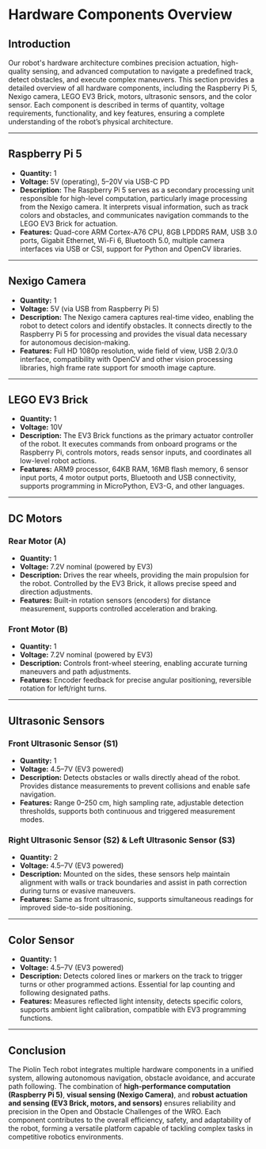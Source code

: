 # Hardware Components Overview

## Introduction
Our robot's hardware architecture combines precision actuation, high-quality sensing, and advanced computation to navigate a predefined track, detect obstacles, and execute complex maneuvers. This section provides a detailed overview of all hardware components, including the Raspberry Pi 5, Nexigo camera, LEGO EV3 Brick, motors, ultrasonic sensors, and the color sensor. Each component is described in terms of quantity, voltage requirements, functionality, and key features, ensuring a complete understanding of the robot’s physical architecture.

---

## Raspberry Pi 5
- **Quantity:** 1  
- **Voltage:** 5V (operating), 5–20V via USB-C PD  
- **Description:** The Raspberry Pi 5 serves as a secondary processing unit responsible for high-level computation, particularly image processing from the Nexigo camera. It interprets visual information, such as track colors and obstacles, and communicates navigation commands to the LEGO EV3 Brick for actuation.  
- **Features:** Quad-core ARM Cortex-A76 CPU, 8GB LPDDR5 RAM, USB 3.0 ports, Gigabit Ethernet, Wi-Fi 6, Bluetooth 5.0, multiple camera interfaces via USB or CSI, support for Python and OpenCV libraries.

---

## Nexigo Camera
- **Quantity:** 1  
- **Voltage:** 5V (via USB from Raspberry Pi 5)  
- **Description:** The Nexigo camera captures real-time video, enabling the robot to detect colors and identify obstacles. It connects directly to the Raspberry Pi 5 for processing and provides the visual data necessary for autonomous decision-making.  
- **Features:** Full HD 1080p resolution, wide field of view, USB 2.0/3.0 interface, compatibility with OpenCV and other vision processing libraries, high frame rate support for smooth image capture.

---

## LEGO EV3 Brick
- **Quantity:** 1  
- **Voltage:** 10V 
- **Description:** The EV3 Brick functions as the primary actuator controller of the robot. It executes commands from onboard programs or the Raspberry Pi, controls motors, reads sensor inputs, and coordinates all low-level robot actions.  
- **Features:** ARM9 processor, 64KB RAM, 16MB flash memory, 6 sensor input ports, 4 motor output ports, Bluetooth and USB connectivity, supports programming in MicroPython, EV3-G, and other languages.

---

## DC Motors
### Rear Motor (A)
- **Quantity:** 1  
- **Voltage:** 7.2V nominal (powered by EV3)  
- **Description:** Drives the rear wheels, providing the main propulsion for the robot. Controlled by the EV3 Brick, it allows precise speed and direction adjustments.  
- **Features:** Built-in rotation sensors (encoders) for distance measurement, supports controlled acceleration and braking.

### Front Motor (B)
- **Quantity:** 1  
- **Voltage:** 7.2V nominal (powered by EV3)  
- **Description:** Controls front-wheel steering, enabling accurate turning maneuvers and path adjustments.  
- **Features:** Encoder feedback for precise angular positioning, reversible rotation for left/right turns.

---

## Ultrasonic Sensors
### Front Ultrasonic Sensor (S1)
- **Quantity:** 1  
- **Voltage:** 4.5–7V (EV3 powered)  
- **Description:** Detects obstacles or walls directly ahead of the robot. Provides distance measurements to prevent collisions and enable safe navigation.  
- **Features:** Range 0–250 cm, high sampling rate, adjustable detection thresholds, supports both continuous and triggered measurement modes.

### Right Ultrasonic Sensor (S2) & Left Ultrasonic Sensor (S3)
- **Quantity:** 2  
- **Voltage:** 4.5–7V (EV3 powered)  
- **Description:** Mounted on the sides, these sensors help maintain alignment with walls or track boundaries and assist in path correction during turns or evasive maneuvers.  
- **Features:** Same as front ultrasonic, supports simultaneous readings for improved side-to-side positioning.

---

## Color Sensor
- **Quantity:** 1  
- **Voltage:** 4.5–7V (EV3 powered)  
- **Description:** Detects colored lines or markers on the track to trigger turns or other programmed actions. Essential for lap counting and following designated paths.  
- **Features:** Measures reflected light intensity, detects specific colors, supports ambient light calibration, compatible with EV3 programming functions.

---

## Conclusion
The Piolín Tech robot integrates multiple hardware components in a unified system, allowing autonomous navigation, obstacle avoidance, and accurate path following. The combination of **high-performance computation (Raspberry Pi 5)**, **visual sensing (Nexigo Camera)**, and **robust actuation and sensing (EV3 Brick, motors, and sensors)** ensures reliability and precision in the Open and Obstacle Challenges of the WRO. Each component contributes to the overall efficiency, safety, and adaptability of the robot, forming a versatile platform capable of tackling complex tasks in competitive robotics environments.
